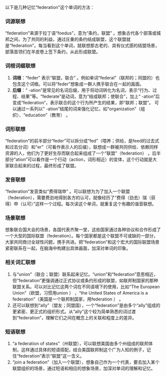 以下是几种记忆“federation”这个单词的方法：

### 词源联想
“federation”来源于拉丁语“foedus”，意为“条约，联盟” 。想象古代各个部落或城邦之间，为了共同的利益，通过庄重的条约结成联盟，这个联盟就是“federation”。每当看到这个单词，就联想那古老的、具有仪式感的结盟场景，部落首领们在羊皮卷上签下条约，从此形成联盟。

### 词根词缀联想
1. **词根**：“feder” 表示“联盟，联合” 。例如单词“federal”（联邦的；同盟的）也包含这个词根。可以将“feder”想象成一群人携手联合在一起的画面。
2. **后缀**：“ -ation”是常见的名词后缀，用于将动词转化为名词，表示“行为、过程、结果”等。“federate”是动词，意为“结成联邦；使联合”，加上“ -ation”后变成“federation”，表示联合的这个行为所产生的结果，即“联邦；联盟”。 可以通过一系列以“ -ation”结尾的词来强化记忆，如“organization”（组织）、“education”（教育） 。

### 词形联想
“federation”的前半部分“feder”可以拆分成“fed”（喂养；供给，是feed的过去式和过去分词）和“er”（可看作表示人的后缀），联想成一群被共同供给、依赖同样资源的人，他们为了更好生存而联合起来组成了一个“联盟”（federation） 。后半部分“ation”可以看作是一个行动（action，词形相近）的变体，这个行动就是大家联合起来的过程，最终形成了联盟。

### 发音联想
“federation”发音类似“费得瑞申” 。可以联想为为了加入一个联盟（federation），需要费劲地得到各方的认可，就像经历了“费得（劲去）瑞（获得）申（认可）”这样一个过程。每次读这个单词，就重复这个有趣的谐音联想。

### 场景联想
想象联合国大会的场景，各国代表齐聚一堂，这些国家通过各种协议和合作形成了一个大型的国际联盟（federation）。每个国家都是这个联盟不可或缺的一部分，大家共同商讨全球性问题，携手共进。把“federation”和这个宏大的国际联盟场景紧密联系在一起，在脑海中构建出具体画面，加深对单词的印象。

### 相关词汇联想
1. 与“union”（联合；联盟）联系起来记忆。“union”和“federation”意思相近，但“federation”更强调通过正式协议或条约形成的联盟，如联邦制国家的那种联盟关系。可以对比记忆这两个词在不同语境下的使用，比如“The European Union”（欧盟，习惯用union ） ，“the United States of America is a federation”（美国是一个联邦制国家，用federation ） 。
2. 还可以联想到“ally”（盟友；同盟国），一个“federation”是由多个“ally”组成的更紧密、更正式的组织形式。从“ally”这个较为简单熟悉的词过渡到“federation”，理解它们之间在概念上的关联和程度上的差异。

### 短语联想
1. “a federation of states”（州联盟），可以联想美国由多个州组成的联邦体制，这样通过具体的短语搭配，结合美国联邦制这个广为人知的例子，记住“federation”表示“联盟”这一含义。
2. “join a federation”（加入一个联盟），想象自己作为一个代表，要去加入某个联盟组织的场景，通过短语和相应的想象场景，加深对单词的理解和记忆。 